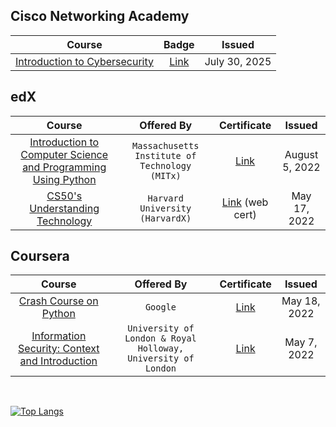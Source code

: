 ## Cisco Networking Academy
| Course | Badge | Issued |
| :----: | :---: | :----: |
| [Introduction to Cybersecurity](https://www.netacad.com/courses/introduction-to-cybersecurity?courseLang=en-US) | [Link](https://www.credly.com/badges/b63e5da9-287e-47e6-96b7-a1aefb22f4a1/public_url) | July 30, 2025 |

## edX
| Course | Offered By | Certificate | Issued |
| :----: | :--------: | :---------: | :----: |
| [Introduction to Computer Science and Programming Using Python](https://www.edx.org/learn/computer-science/massachusetts-institute-of-technology-introduction-to-computer-science-and-programming-using-python) | `Massachusetts Institute of Technology (MITx)` | [Link](https://courses.edx.org/certificates/31933e1f413741a09fc26b0b14e0be28) | August 5, 2022 | 
| [CS50's Understanding Technology](https://www.edx.org/learn/computer-science/harvard-university-cs50-s-understanding-technology) | `Harvard University (HarvardX)` | [Link](https://cs50.harvard.edu/certificates/2e7c47d4-69b5-42ad-9385-5f11475f6cab) (web cert) | May 17, 2022 | 

## Coursera
|  Course  | Offered By | Certificate | Issued |
| :------: | :--------: | :---------: | :----: |
| [Crash Course on Python](https://www.coursera.org/learn/python-crash-course) | `Google` | [Link](https://www.coursera.org/account/accomplishments/verify/LPYVRPWTKN9U) | May 18, 2022 |
| [Information Security: Context and Introduction](https://www.coursera.org/learn/information-security-data) | `University of London & Royal Holloway, University of London` | [Link](https://www.coursera.org/account/accomplishments/records/8MZDYZKH8A2D) | May 7, 2022 |

<br>

[![Top Langs](https://github-readme-stats.vercel.app/api/top-langs/?username=gja-ledesma&layout=compact&show_icons=true&theme=tokyonight)](https://github.com/anuraghazra/github-readme-stats)

